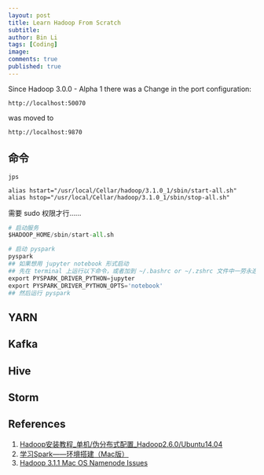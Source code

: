 ```yaml
---
layout: post
title: Learn Hadoop From Scratch
subtitle:
author: Bin Li
tags: [Coding]
image: 
comments: true
published: true
---
```


Since Hadoop 3.0.0 - Alpha 1 there was a Change in the port configuration:
```
http://localhost:50070
```

was moved to

```
http://localhost:9870
```

## 命令
```
jps
```

```
alias hstart="/usr/local/Cellar/hadoop/3.1.0_1/sbin/start-all.sh"
alias hstop="/usr/local/Cellar/hadoop/3.1.0_1/sbin/stop-all.sh"
```

需要 sudo 权限才行……


```python
# 启动服务
$HADOOP_HOME/sbin/start-all.sh

# 启动 pyspark
pyspark
## 如果想用 jupyter notebook 形式启动
## 先在 terminal 上运行以下命令，或者加到 ~/.bashrc or ~/.zshrc 文件中一劳永逸解决
export PYSPARK_DRIVER_PYTHON=jupyter
export PYSPARK_DRIVER_PYTHON_OPTS='notebook'
## 然后运行 pyspark
```

## YARN

## Kafka

## Hive

## Storm

## References
1. [Hadoop安装教程_单机/伪分布式配置_Hadoop2.6.0/Ubuntu14.04](http://dblab.xmu.edu.cn/blog/install-hadoop/)
2. [学习Spark——环境搭建（Mac版）](https://www.cnblogs.com/bigdataZJ/p/hellospark.html)
3. [Hadoop 3.1.1 Mac OS Namenode Issues](https://stackoverflow.com/questions/52750030/hadoop-3-1-1-mac-os-namenode-issues/53041538)